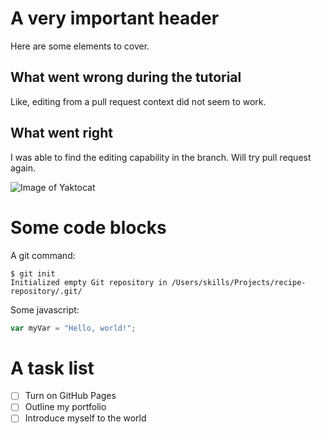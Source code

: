 # A very important header

Here are some elements to cover.

## What went wrong during the tutorial

Like, editing from a pull request context did not seem to work.

## What went right

I was able to find the editing capability in the branch. Will try pull request again.

![Image of Yaktocat](https://octodex.github.com/images/yaktocat.png)

# Some code blocks

A git command:

```
$ git init
Initialized empty Git repository in /Users/skills/Projects/recipe-repository/.git/
```

Some javascript:

``` javascript
var myVar = "Hello, world!";
```
# A task list

- [ ] Turn on GitHub Pages
- [ ] Outline my portfolio
- [ ] Introduce myself to the world
